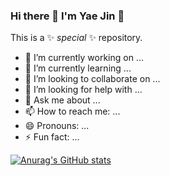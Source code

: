 ### Hi there 👋 I'm Yae Jin 🥳


This is a ✨ _special_ ✨ repository.



- 🔭 I’m currently working on ...
- 🌱 I’m currently learning ...
- 👯 I’m looking to collaborate on ...
- 🤔 I’m looking for help with ...
- 💬 Ask me about ...
- 📫 How to reach me: ...
- 😄 Pronouns: ...
- ⚡ Fun fact: ...

[![Anurag's GitHub stats](https://github-readme-stats.vercel.app/api?username=YAEJIN-JEONG)](https://github.com/YAEJIN-JEONG/github-readme-stats)
